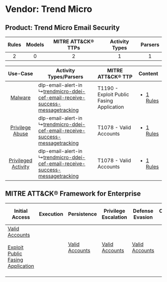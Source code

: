 Vendor: Trend Micro
===================
Product: Trend Micro Email Security
-----------------------------------
| Rules | Models | MITRE ATT&CK® TTPs | Activity Types | Parsers |
|:-----:|:------:|:------------------:|:--------------:|:-------:|
|   2   |   0    |         2          |       1        |    1    |

|    Use-Case    | Activity Types/Parsers    | MITRE ATT&CK® TTP    | Content    |
|:----:| ---- | ---- | ---- |
|    [Malware](../../../UseCases/uc_malware.md)    |  dlp-email-alert-in<br> ↳[trendmicro-ddei-cef-email-receive-success-messagetracking](Ps/pC_trendmicroddeicefemailreceivesuccessmessagetracking.md)<br> | T1190 - Exploit Public Fasing Application<br> | [<ul><li>1 Rules</li></ul>](RM/r_m_trend_micro_trend_micro_email_security_Malware.md)    |
|     [Privilege Abuse](../../../UseCases/uc_privilege_abuse.md)     |  dlp-email-alert-in<br> ↳[trendmicro-ddei-cef-email-receive-success-messagetracking](Ps/pC_trendmicroddeicefemailreceivesuccessmessagetracking.md)<br> | T1078 - Valid Accounts<br>    | [<ul><li>1 Rules</li></ul>](RM/r_m_trend_micro_trend_micro_email_security_Privilege_Abuse.md)     |
| [Privileged Activity](../../../UseCases/uc_privileged_activity.md) |  dlp-email-alert-in<br> ↳[trendmicro-ddei-cef-email-receive-success-messagetracking](Ps/pC_trendmicroddeicefemailreceivesuccessmessagetracking.md)<br> | T1078 - Valid Accounts<br>    | [<ul><li>1 Rules</li></ul>](RM/r_m_trend_micro_trend_micro_email_security_Privileged_Activity.md) |

MITRE ATT&CK® Framework for Enterprise
--------------------------------------
| Initial Access                                                                                                                                            | Execution | Persistence                                                         | Privilege Escalation                                                | Defense Evasion                                                     | Credential Access | Discovery | Lateral Movement | Collection | Command and Control | Exfiltration | Impact |
| --------------------------------------------------------------------------------------------------------------------------------------------------------- | --------- | ------------------------------------------------------------------- | ------------------------------------------------------------------- | ------------------------------------------------------------------- | ----------------- | --------- | ---------------- | ---------- | ------------------- | ------------ | ------ |
| [Valid Accounts](https://attack.mitre.org/techniques/T1078)<br><br>[Exploit Public Fasing Application](https://attack.mitre.org/techniques/T1190)<br><br> |           | [Valid Accounts](https://attack.mitre.org/techniques/T1078)<br><br> | [Valid Accounts](https://attack.mitre.org/techniques/T1078)<br><br> | [Valid Accounts](https://attack.mitre.org/techniques/T1078)<br><br> |                   |           |                  |            |                     |              |        |